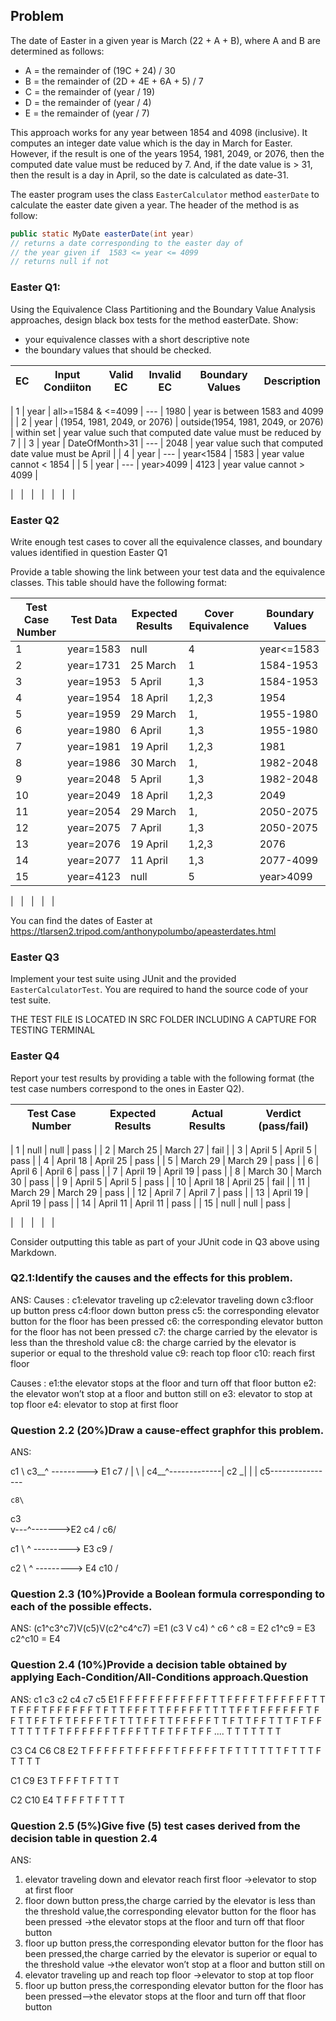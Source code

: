 ## Problem

The date of Easter in a given year is March (22 + A + B), where A and B
are determined as follows:

* A = the remainder of (19C + 24) / 30
* B = the remainder of (2D + 4E + 6A + 5) / 7
* C = the remainder of (year / 19)
* D = the remainder of (year / 4)
* E = the remainder of (year / 7)

This approach works for any year between 1854 and 4098 (inclusive). It computes an integer
date value which is the day in March for Easter. However, if the result is one
of the years 1954, 1981, 2049, or 2076, then the computed date value must be
reduced by 7. And, if the date value is > 31, then the result is a day in April,
so the date is calculated as date-31.

The easter program uses the class `EasterCalculator` method `easterDate`
to calculate the easter date given a year.
The header of the method is as follow:

```java
public static MyDate easterDate(int year)
// returns a date corresponding to the easter day of
// the year given if  1583 <= year <= 4099
// returns null if not
```

### Easter Q1:

Using the Equivalence Class Partitioning and the Boundary Value Analysis approaches,
design black box tests for the method easterDate. Show:

* your equivalence classes with a short descriptive note
* the boundary values that should be checked.

| EC | Input Condiiton | Valid EC | Invalid EC | Boundary Values | Description |
| --- | --- | --- | --- | --- | --- |

| 1 | year | all>=1584 & <=4099 | --- | 1980 | year is between 1583 and 4099 |
| 2 | year | (1954, 1981, 2049, or 2076) | outside(1954, 1981, 2049, or 2076) | within set | year value such that computed date value must be reduced by 7  |
| 3 | year | DateOfMonth>31 | --- | 2048 | year value such that computed date value must be April |
| 4 | year | --- | year<1584 | 1583 | year value cannot < 1854 |
| 5 | year | --- | year>4099 | 4123 | year value cannot > 4099 |

| &nbsp; | &nbsp; | &nbsp; | &nbsp; | &nbsp; | &nbsp; |


### Easter Q2

Write enough test cases to cover all the equivalence classes, and boundary values identified
in question Easter Q1

Provide a table showing the link between your test data and the equivalence classes.
This table should have the following format:

| Test Case Number | Test Data | Expected Results | Cover Equivalence | Boundary Values |
| --- | ---| --- | --- | --- |
| 1 | year=1583 | null | 4 | year<=1583 |
| 2 | year=1731 | 25 March  | 1 | 1584-1953 |
| 3 | year=1953 | 5 April   | 1,3 | 1584-1953 |
| 4 | year=1954 | 18 April  | 1,2,3 | 1954 |
| 5 | year=1959 | 29 March  | 1, | 1955-1980 |
| 6 | year=1980 | 6 April   | 1,3 | 1955-1980 |
| 7 | year=1981 | 19 April  | 1,2,3 | 1981 |
| 8 | year=1986 | 30 March  | 1, | 1982-2048 |
| 9 | year=2048 | 5 April   | 1,3 | 1982-2048 |
| 10 | year=2049 | 18 April | 1,2,3 | 2049 |
| 11 | year=2054 | 29 March | 1, | 2050-2075 |
| 12 | year=2075 | 7 April  | 1,3 | 2050-2075 |
| 13 | year=2076 | 19 April | 1,2,3 | 2076 |
| 14 | year=2077 | 11 April | 1,3 | 2077-4099 |
| 15 | year=4123 | null | 5 | year>4099 |



| &nbsp; | &nbsp; | &nbsp; | &nbsp; |

You can find the dates of Easter at
https://tlarsen2.tripod.com/anthonypolumbo/apeasterdates.html

### Easter Q3

Implement your test suite using JUnit and the provided `EasterCalculatorTest`.
You are required to hand the source code of your test suite.

THE TEST FILE IS LOCATED IN SRC FOLDER INCLUDING A CAPTURE FOR TESTING TERMINAL

### Easter Q4

Report your test results by providing a table with the following format
(the test case numbers correspond to the ones in Easter Q2).

| Test Case Number | Expected Results | Actual Results | Verdict (pass/fail) |
| --- | --- | --- | --- |

| 1 | null | null | pass |
| 2 | March 25 | March 27 | fail |
| 3 | April 5 | April 5 | pass |
| 4 | April 18 | April 25 | pass |
| 5 | March 29 | March 29 | pass |
| 6 | April 6 | April 6 | pass |
| 7 | April 19 | April 19 | pass |
| 8 | March 30 | March 30 | pass |
| 9 | April 5 | April 5 | pass |
| 10 | April 18 | April 25 | fail |
| 11 | March 29 | March 29 | pass |
| 12 | April 7 | April 7 | pass |
| 13 | April 19 | April 19 | pass |
| 14 | April 11 | April 11 | pass |
| 15 | null | null | pass |

| &nbsp; | &nbsp; | &nbsp; | &nbsp; |

Consider outputting this table as part of your JUnit code in Q3 above using Markdown.


### Q2.1:Identify the causes and the effects for this problem.

ANS:
Causes :
c1:elevator traveling up
c2:elevator traveling down
c3:floor up button press
c4:floor down button press
c5: the corresponding elevator button for the floor has been pressed
c6: the corresponding elevator button for the floor has not been pressed
c7: the charge carried by the elevator is less than the threshold value
c8: the charge carried by the elevator is superior or equal to the threshold value
c9: reach top floor 
c10: reach first floor

Causes :
e1:the elevator stops at the floor and turn off that floor button
e2: the elevator won’t stop at a floor and button still on
e3: elevator to stop at top floor
e4: elevator to stop at first floor

### Question 2.2 (20%)Draw a cause-effect graphfor this problem.

ANS: 

c1 \ 
c3__^ ---------> E1
c7 /              |
   \              |
c4__^-------------|
c2 _|             |
                  |
c5----------------

    c8\
  c3   \
    v---^------->E2
  c4   /
    c6/

c1 \ 
    ^ ---------> E3
c9 /


c2 \ 
    ^ ---------> E4
c10 / 

### Question 2.3 (10%)Provide a Boolean formula corresponding to each of the possible effects.

ANS:
(c1^c3^c7)V(c5)V(c2^c4^c7) =E1
(c3 V c4) ^ c6 ^ c8 = E2
c1^c9 = E3
c2^c10 = E4

### Question 2.4 (10%)Provide a decision table obtained by applying Each-Condition/All-Conditions approach.Question 

ANS:
c1  c3  c2  c4  c7  c5  E1
F   F   F   F   F   F   F
F   F   F   F   F   T   T
F   F   F   F   T   F   F
F   F   F   F   T   T   T
F   F   F   T   F   F   F
F   F   F   T   F   T   T
F   F   F   T   T   F   F
F   F   F   T   T   T   T
F   F   T   F   F   F   F
F   F   T   F   F   T   T
F   F   T   F   T   F   F
F   F   T   F   T   T   T
F   F   T   T   F   F   F
F   F   T   T   F   T   T
F   F   T   T   T   F   T
F   F   T   T   T   T   T
F   T   F   F   F   F   F
F   T   F   F   F   T   T
F   T   F   F   T   F   F
....
T   T   T   T   T   T   T


C3  C4  C6  C8  E2
T   F   F   F   F
F   T   F   F   F
F   F   T   F   F
F   F   F   T   F
T   T   T   T   T
T   F   T   T   T
F   T   T   T   T

C1  C9  E3
T   F   F
F   T   F
T   T   T

C2  C10 E4
T   F   F
F   T   F
T   T   T





### Question 2.5 (5%)Give five (5) test cases derived from the decision table in question 2.4

ANS:

1. elevator traveling down and elevator  reach first floor ->elevator to stop at first floor
2. floor down button press,the charge carried by the elevator is less than the threshold value,the corresponding elevator button for the floor has been pressed ->the elevator stops at the floor and turn off that floor button
3. floor up button press,the corresponding elevator button for the floor has been pressed,the charge carried by the elevator is superior or equal to the threshold value ->the elevator won’t stop at a floor and button still on
4. elevator traveling up and reach top floor ->elevator to stop at top floor
5. floor up button press,the corresponding elevator button for the floor has been pressed-->the elevator stops at the floor and turn off that floor button